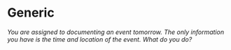 # Generic

_You are assigned to documenting an event tomorrow. The only information you have is the time and location of the event. What do you do?_

